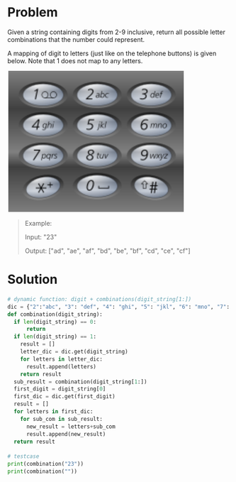 # Problem

Given a string containing digits from 2-9 inclusive, return all possible letter combinations that the number could represent.

A mapping of digit to letters (just like on the telephone buttons) is given below. Note that 1 does not map to any letters.

![Screen Shot 2020-06-07 at 12.16.56 PM](06082020.assets/problemimage_06082020.png)

> Example:
>
> Input: "23"
>
> Output: ["ad", "ae", "af", "bd", "be", "bf", "cd", "ce", "cf"]



# Solution

```python
# dynamic function: digit + combinations(digit_string[1:])
dic = {"2":"abc", "3": "def", "4": "ghi", "5": "jkl", "6": "mno", "7": "pqrs", "8": "tuv", "9": "wxyz"}
def combination(digit_string):
  if len(digit_string) == 0:
      return
  if len(digit_string) == 1:
    result = []
    letter_dic = dic.get(digit_string)
    for letters in letter_dic:
      result.append(letters)
    return result
  sub_result = combination(digit_string[1:])
  first_digit = digit_string[0]
  first_dic = dic.get(first_digit)
  result = []
  for letters in first_dic:
    for sub_com in sub_result:
      new_result = letters+sub_com
      result.append(new_result)
  return result

# testcase
print(combination("23"))
print(combination(""))
```

